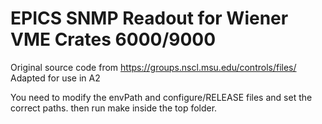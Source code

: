 EPICS SNMP Readout for Wiener VME Crates 6000/9000
==================================================

Original source code from https://groups.nscl.msu.edu/controls/files/
Adapted for use in A2

You need to modify the envPath and configure/RELEASE files and set the correct paths.
then run make inside the top folder.
